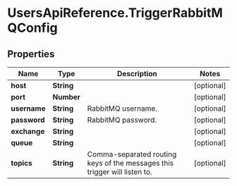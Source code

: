 # UsersApiReference.TriggerRabbitMQConfig

## Properties

Name | Type | Description | Notes
------------ | ------------- | ------------- | -------------
**host** | **String** |  | [optional] 
**port** | **Number** |  | [optional] 
**username** | **String** | RabbitMQ username. | [optional] 
**password** | **String** | RabbitMQ password. | [optional] 
**exchange** | **String** |  | [optional] 
**queue** | **String** |  | [optional] 
**topics** | **String** | Comma-separated routing keys of the messages this trigger will listen to. | [optional] 


